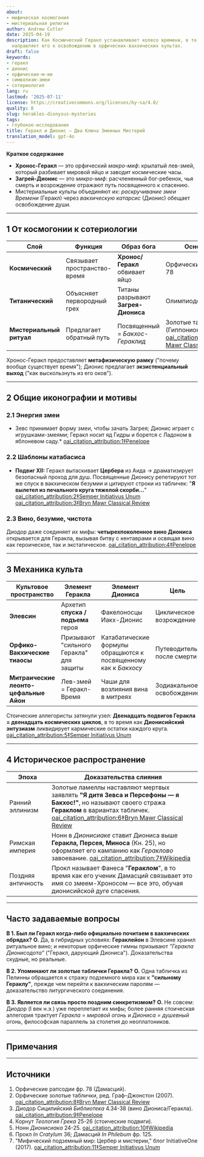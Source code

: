 ```yaml
---
about:
- мифическая космогония
- мистериальная религия
author: Andrew Cutler
date: 2025-04-19
description: Как Космический Геракл устанавливает колесо времени, в то время как Дионис
  направляет его к освобождению в орфических-ваххических культах.
draft: false
keywords:
- геракл
- дионис
- орфические-м-ии
- символизм-змеи
- сотериология
lang: ru
lastmod: '2025-07-11'
license: https://creativecommons.org/licenses/by-sa/4.0/
quality: 8
slug: herakles-dionysus-mysteries
tags:
- глубокое-исследование
title: Геракл и Дионис — Два Ключа Змеиных Мистерий
translation_model: gpt-4o
---
```


**Краткое содержание**

- **Хронос-Геракл** — это орфический *макро-миф*: крылатый лев-змей, который разбивает мировой яйцо и заводит космические часы.
- **Загрей-Дионис** — это *микро-миф*: расчлененный бог-ребенок, чья смерть и возрождение отражают путь посвященного к спасению.
- Мистериальные культы объединяют их: *раскручивание змеи Времени* (Геракл) через *вакхическую катарсис* (Дионис) обещает освобождение души.

---

## 1 От космогонии к сотериологии

| Слой | Функция | Образ бога | Основной текст |
|------|---------|------------|----------------|
| **Космический** | Связывает пространство-время | **Хронос/Геракл** обвивает яйцо | Орфические рапсодии фр. 78 |
| **Титанический** | Объясняет первородный грех | Титаны разрывают **Загрея-Диониса** | Олимпиодор *In Phaed.* I 3 |
| **Мистериальный ритуал** | Предлагает обратный путь | Посвященный = *Бакхос-Гераклид* | Золотые таблички (Гиппонион, Тури) [oai_citation_attribution:0‡Bryn Mawr Classical Review](https://bmcr.brynmawr.edu/2008/2008.10.16/) |

Хронос-Геракл предоставляет **метафизическую рамку** ("почему вообще существует время"); Дионис предлагает **экзистенциальный выход** ("как выскользнуть из его оков").

---

## 2 Общие иконографии и мотивы

### 2.1 Энергия змеи
* Зевс принимает форму змеи, чтобы зачать Загрея; Дионис играет с игрушками-змеями; Геракл носит яд Гидры и борется с Ладоном в яблоневом саду.* [oai_citation_attribution:1‡Penelope](https://penelope.uchicago.edu/Thayer/E/Roman/Texts/Diodorus_Siculus/4B%2A.html)

### 2.2 Шаблоны катабасиса
* **Подвиг XII:** Геракл вытаскивает **Цербера** из Аида → драматизирует безопасный проход для душ. Посвященные Дионису репетируют тот же спуск в вакхическом безумии и цитируют строки из табличек: "**Я вылетел из печального круга тяжелой скорби…**" [oai_citation_attribution:2‡Semper Initiativus Unum](https://initiativeone.blogspot.com/2017/01/mythic-underworld-cerebus-and-mysteries.html) [oai_citation_attribution:3‡Bryn Mawr Classical Review](https://bmcr.brynmawr.edu/2008/2008.10.16/)

### 2.3 Вино, безумие, чистота
Диодор даже соединяет их мифы: **четырехпоколенное вино Диониса** открывается для Геракла, вызывая битву с кентаврами и освящая вино как героическое, так и экстатическое. [oai_citation_attribution:4‡Penelope](https://penelope.uchicago.edu/Thayer/E/Roman/Texts/Diodorus_Siculus/4B%2A.html)

---

## 3 Механика культа

| Культовое пространство | Элемент Геракла | Элемент Диониса | Цель |
|------------------------|-----------------|-----------------|------|
| **Элевсин** | Архетип **спуска / подъема** героя | Факелоносцы Иакх-Дионис | Циклическое возрождение |
| **Орфико-Вакхические тиаосы** | Призывают "сильного Геракла" для защиты | Катабатические формулы обращаются к посвященному как к *Бакхосу* | Путеводитель после смерти |
| **Митраические леонто-цефальные Айон** | Лев-змей = Геракл-Время | Чаши для возлияния вина в митреях | Зодиакальное освобождение |

Стоические аллегористы затянули узел: **Двенадцать подвигов Геракла = двенадцать космических циклов**, в то время как **Дионисийский энтузиазм** ликвидирует кармические остатки каждого круга. [oai_citation_attribution:5‡Semper Initiativus Unum](https://initiativeone.blogspot.com/2017/01/mythic-underworld-cerebus-and-mysteries.html)

---

## 4 Историческое распространение

| Эпоха | Доказательства слияния |
|-------|------------------------|
| Ранний эллинизм | Золотые ламеллы наставляют мертвых заявлять **"Я дитя Зевса и Персефоны — я Бакхос!"**, но называют своего стража **Гераклом** в вариантах табличек. [oai_citation_attribution:6‡Bryn Mawr Classical Review](https://bmcr.brynmawr.edu/2008/2008.10.16/) |
| Римская империя | Нонн в *Дионисиаке* ставит Диониса выше **Геракла, Персея, Миноса** (Кн. 25), но оформляет его кампанию как *Гераклово* завоевание. [oai_citation_attribution:7‡Wikipedia](https://en.wikipedia.org/wiki/Dionysiaca) |
| Поздняя античность | Прокл называет Фанеса "**Гераклом**", в то время как его ученик Дамасций связывает это имя со змеем-Хроносом — все это, обучая дионисийской дуге спасения. |

---

## Часто задаваемые вопросы <!-- сохраняет поддержку схемы FAQPage -->

**В 1. Был ли Геракл когда-либо официально почитаем в вакхических обрядах?**
**О.** Да, в гибридных условиях: **Гераклейон** в Элевсине хранил ритуальное вино; и некоторые орфические гимны призывают *"Геракла Дионисодота"* ("Геракл, дарующий Диониса"). Доказательства скудные, но реальные.

**В 2. Упоминают ли золотые таблички Геракла?**
**О.** Одна табличка из Пелинны обращается к стражу подземного мира как к **"сильному Гераклу"**, прежде чем перейти к вакхическим паролям — доказательство литургического соединения.

**В 3. Является ли связь просто поздним синкретизмом?**
**О.** Не совсем: Диодор (I век н.э.) уже переплетает их мифы; более ранняя стоическая аллегория трактует *Геракла = мировой огонь* и *Диониса = душевный огонь*, философская параллель за столетия до неоплатоников.

---

## Примечания

[^orpic-egg]: Дамасций, *De Principiis* I 316; змея Хронос-Геракл разбивает яйцо.

---

## Источники

1. Орфические рапсодии фр. 78 (Дамасций).
2. Орфические золотые таблички, ред. Граф–Джонстон (2007). [oai_citation_attribution:8‡Bryn Mawr Classical Review](https://bmcr.brynmawr.edu/2008/2008.10.16/)
3. Диодор Сицилийский *Библиотека* 4.34-38 (вино Диониса/Геракла). [oai_citation_attribution:9‡Penelope](https://penelope.uchicago.edu/Thayer/E/Roman/Texts/Diodorus_Siculus/4B%2A.html)
4. Корнут *Теология Грека* 25-26 (стоические подвиги).
5. Нонн *Дионисиака* 24-25. [oai_citation_attribution:10‡Wikipedia](https://en.wikipedia.org/wiki/Dionysiaca)
6. Прокл *In Cratylum* 36; Дамасций *In Philebum* фр. 125.
7. "Мифический подземный мир: Цербер и мистерии," блог InitiativeOne (2017). [oai_citation_attribution:11‡Semper Initiativus Unum](https://initiativeone.blogspot.com/2017/01/mythic-underworld-cerebus-and-mysteries.html)